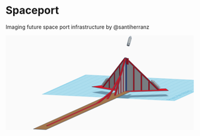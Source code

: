 
# Spaceport

Imaging future space port infrastructure by @santiherranz

![Space Port concept](<images/spaceport-track.png>)
